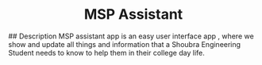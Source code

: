 <h1 align="center">MSP Assistant</h1>
## Description
MSP assistant app is an easy user interface app , where we show and update all things and information that a Shoubra Engineering Student needs to know to help them in their college day life.
